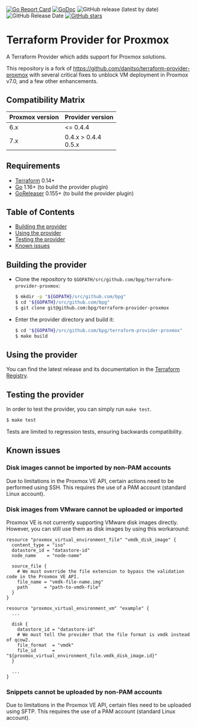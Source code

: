[![Go Report Card](https://goreportcard.com/badge/github.com/bpg/terraform-provider-proxmox)](https://goreportcard.com/report/github.com/bpg/terraform-provider-proxmox)
[![GoDoc](https://godoc.org/github.com/bpg/terraform-provider-proxmox?status.svg)](http://godoc.org/github.com/bpg/terraform-provider-proxmox)
![GitHub release (latest by date)](https://img.shields.io/github/v/release/bpg/terraform-provider-proxmox)
![GitHub Release Date](https://img.shields.io/github/release-date/bpg/terraform-provider-proxmox)
[![GitHub stars](https://img.shields.io/github/stars/bpg/terraform-provider-proxmox)](https://github.com/bpg/terraform-provider-proxmox/stargazers)

# Terraform Provider for Proxmox
A Terraform Provider which adds support for Proxmox solutions.

This repository is a fork of https://github.com/danitso/terraform-provider-proxmox with several critical fixes to unblock
VM deployment in Proxmox v7.0, and a few other enhancements.

## Compatibility Matrix

| Proxmox version | Provider version         |
|-----------------|--------------------------|
| 6.x             | \<= 0.4.4                |
| 7.x             | 0.4.x \> 0.4.4 <br>0.5.x |

## Requirements
- [Terraform](https://www.terraform.io/downloads.html) 0.14+
- [Go](https://golang.org/doc/install) 1.16+ (to build the provider plugin)
- [GoReleaser](https://goreleaser.com/install/) 0.155+ (to build the provider plugin)

## Table of Contents
- [Building the provider](#building-the-provider)
- [Using the provider](#using-the-provider)
- [Testing the provider](#testing-the-provider)
- [Known issues](#known-issues)

## Building the provider
- Clone the repository to `$GOPATH/src/github.com/bpg/terraform-provider-proxmox`:

    ```sh
    $ mkdir -p "${GOPATH}/src/github.com/bpg"
    $ cd "${GOPATH}/src/github.com/bpg"
    $ git clone git@github.com:bpg/terraform-provider-proxmox
    ```

- Enter the provider directory and build it:

    ```sh
    $ cd "${GOPATH}/src/github.com/bpg/terraform-provider-proxmox"
    $ make build
    ```

## Using the provider
You can find the latest release and its documentation in the [Terraform Registry](https://registry.terraform.io/providers/bpg/proxmox/latest).

## Testing the provider
In order to test the provider, you can simply run `make test`.

```sh
$ make test
```

Tests are limited to regression tests, ensuring backwards compatibility.

## Known issues

### Disk images cannot be imported by non-PAM accounts
Due to limitations in the Proxmox VE API, certain actions need to be performed using SSH. This requires the use of a PAM account (standard Linux account).

### Disk images from VMware cannot be uploaded or imported
Proxmox VE is not currently supporting VMware disk images directly. However, you can still use them as disk images by using this workaround:

```hcl
resource "proxmox_virtual_environment_file" "vmdk_disk_image" {
  content_type = "iso"
  datastore_id = "datastore-id"
  node_name    = "node-name"

  source_file {
    # We must override the file extension to bypass the validation code in the Proxmox VE API.
    file_name = "vmdk-file-name.img"
    path      = "path-to-vmdk-file"
  }
}

resource "proxmox_virtual_environment_vm" "example" {
  ...

  disk {
    datastore_id = "datastore-id"
    # We must tell the provider that the file format is vmdk instead of qcow2.
    file_format  = "vmdk"
    file_id      = "${proxmox_virtual_environment_file.vmdk_disk_image.id}"
  }

  ...
}
```

### Snippets cannot be uploaded by non-PAM accounts
Due to limitations in the Proxmox VE API, certain files need to be uploaded using SFTP. This requires the use of a PAM account (standard Linux account).
